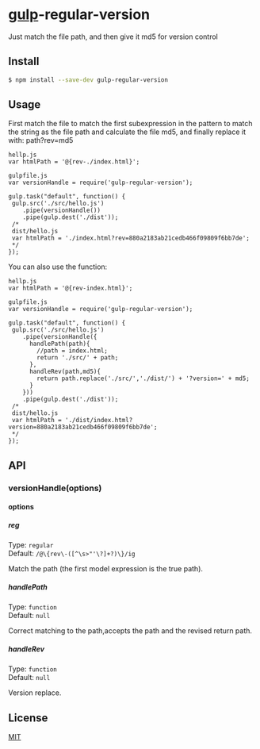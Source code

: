 [gulp](https://github.com/wearefractal/gulp)-regular-version
================

Just match the file path, and then give it md5 for version control

## Install

```bash
$ npm install --save-dev gulp-regular-version
```

## Usage

First match the file to match the first subexpression in the pattern to match the string as the file path and calculate the file md5, and finally replace it with: path?rev=md5
```
hellp.js
var htmlPath = '@{rev-./index.html}';

gulpfile.js
var versionHandle = require('gulp-regular-version');

gulp.task("default", function() {
 gulp.src('./src/hello.js')
    .pipe(versionHandle())
    .pipe(gulp.dest('./dist'));
 /*
 dist/hello.js
 var htmlPath = './index.html?rev=880a2183ab21cedb466f09809f6bb7de';
 */   
});
```
You can also use the function:
```
hellp.js
var htmlPath = '@{rev-index.html}';

gulpfile.js
var versionHandle = require('gulp-regular-version');

gulp.task("default", function() {
 gulp.src('./src/hello.js')
    .pipe(versionHandle({
      handlePath(path){
        //path = index.html; 
        return './src/' + path;
      },
      handleRev(path,md5){
        return path.replace('./src/','./dist/') + '?version=' + md5;
      }
    }))
    .pipe(gulp.dest('./dist'));
 /*
 dist/hello.js
 var htmlPath = './dist/index.html?version=880a2183ab21cedb466f09809f6bb7de';
 */   
});
```

## API

### versionHandle(options)

#### options

##### reg

Type: `regular`<br>
Default: `/@\{rev\-([^\s>"'\?]+?)\}/ig`

Match the path (the first model expression is the true path).

##### handlePath

Type: `function`<br>
Default: `null`

Correct matching to the path,accepts the path and the revised return path.

##### handleRev

Type: `function`<br>
Default: `null`

Version replace.

## License

[MIT](http://opensource.org/licenses/MIT)
